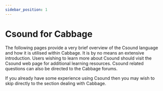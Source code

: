 ```yaml
---
sidebar_position: 1
---
```


# Csound for Cabbage
The following pages provide a very brief overview of the Csound language and how it is utilised within Cabbage. It is by no means an extensive introduction. Users wishing to learn more about Csound should visit the Csound web page for additional learning resources. Csound related questions can also be directed to the Cabbage forums.

If you already have some experience using Csound then you may wish to skip directly to the section dealing with Cabbage.